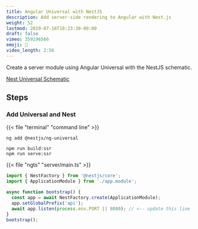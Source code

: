```yaml
---
title: Angular Universal with NestJS
description: Add server-side rendering to Angular with Nest.js
weight: 52
lastmod: 2019-07-16T10:23:30-09:00
draft: false
vimeo: 359196566
emoji: 🦅
video_length: 2:56
---
```


Create a server module using Angular Universal with the NestJS schematic.

[Nest Universal Schematic](https://github.com/nestjs/ng-universal)

## Steps 

### Add Universal and Nest

{{< file "terminal" "command line" >}}
```text
ng add @nestjs/ng-universal

npm run build:ssr
npm run serve:ssr
```

{{< file "ngts" "server/main.ts" >}}
```typescript
import { NestFactory } from '@nestjs/core';
import { ApplicationModule } from './app.module';

async function bootstrap() {
  const app = await NestFactory.create(ApplicationModule);
  app.setGlobalPrefix('api');
  await app.listen(process.env.PORT || 8080); // <-- update this line
}
bootstrap();
```